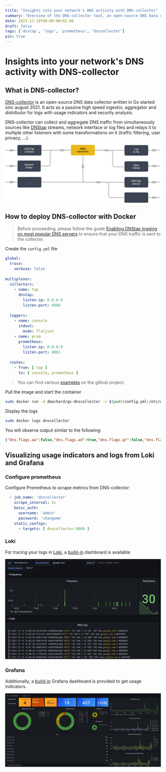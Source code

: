 ```yaml
---
title: "Insights into your network's DNS activity with DNS-collector"
summary: "Overview of the DNS-collector tool, an open-source DNS data collector"
date: 2021-11-10T00:00:00+01:00
draft: false
tags: ['dnstap', 'logs', 'prometheus', 'dnscollector']
pin: true
---
```


# Insights into your network's DNS activity with DNS-collector

## What is DNS-collector?

[DNS-collector](https://github.com/dmachard/go-dnscollector) is an open-source DNS data collector written in Go started sinc august 2021. It acts as a passive high speed ingestor, aggregator and distributor for logs with usage indicators and security analysis.

DNS-collector can collect and aggregate DNS traffic from simultaneously sources like [DNStap](https://dnstap.info/) streams, network interface or log files and relays it to multiple other listeners with some transformations on it (traffic filtering, user privacy, ...).

![ELK dashboard image](/images/0035/overview.png)

## How to deploy DNS-collector with Docker

> Before proceeding, please follow the guide [Enabling DNStap logging on most popular DNS servers](https://dmachard.github.io/posts/0001-dnstap-testing/) to ensure that your DNS traffic is sent to the collector.

Create the `config.yml` file

```yaml
global:
  trace:
    verbose: false

multiplexer:
  collectors:
    - name: tap
      dnstap:
        listen-ip: 0.0.0.0
        listen-port: 6000

  loggers:
    - name: console
      stdout:
        mode: flatjson
    - name: prom
      prometheus:
        listen-ip: 0.0.0.0
        listen-port: 8081
 
  routes:
    - from: [ tap ]
      to: [ console, prometheus ]

```

> You can find various [examples](https://github.com/dmachard/go-dnscollector#usage-examples) on the github project.

Pull the image and start the container

```bash
sudo docker run -d dmachard/go-dnscollector -v $(pwd)/config.yml:/etc/dnscollector/config.yml --name dnscollector
```

Display the logs

```bash
sudo docker logs dnscollector
```

You will observe output similar to the following:

```json
{"dns.flags.aa":false,"dns.flags.ad":true,"dns.flags.qr":false,"dns.flags.ra":false,"dns.flags.tc":false,"dns.length":55,"dns.malformed-packet":false,"dns.opcode":0,"dns.qname":"www.google.com","dns.qtype":"A","dns.rcode":"NOERROR","dns.resource-records.an":[],"dns.resource-records.ar":[],"dns.resource-records.ns":[],"dnstap.extra":"-","dnstap.identity":"dnsdist","dnstap.latency":"0.000000","dnstap.operation":"CLIENT_QUERY","dnstap.timestamp-rfc3339ns":"2023-09-27T17:03:54.651904447Z","dnstap.version":"dnsdist 1.8.1","edns.dnssec-ok":0,"edns.options.0.code":10,"edns.options.0.data":"-","edns.options.0.name":"COOKIE","edns.rcode":0,"edns.udp-size":1232,"edns.version":0,"network.family":"IPv4","network.ip-defragmented":false,"network.protocol":"UDP","network.query-ip":"172.17.0.1","network.query-port":"49458","network.response-ip":"172.17.0.2","network.response-port":"53","network.tcp-reassembled":false}
```

## Visualizing usage indicators and logs from Loki and Grafana

### Configure prometheus

Configure Prometheus to scrape metrics from DNS-collector:

```yaml
  - job_name: 'dnscollector'
    scrape_interval: 5s
    basic_auth:
      username: 'admin'
      password: 'changeme'
    static_configs:
      - targets: [ dnscollector:8080 ]
```

### Loki

For tracing your logs in [Loki](https://grafana.com/oss/loki/), a [build-in](https://grafana.com/grafana/dashboards/15415) dashboard is available

![loki dashboard image](/images/0035/dashboard_loki.png)

### Grafana

Additionally, a [build-in](https://grafana.com/grafana/dashboards/16630) Grafana dashboard is provided to get usage indicators.

![grafana dashboard image](/images/0035/dashboard_prometheus.png)
